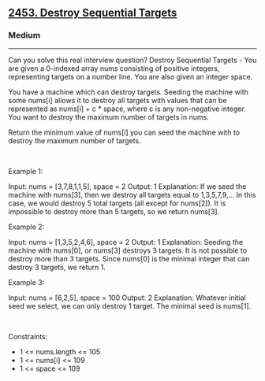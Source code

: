 <h2><a href="https://leetcode.com/problems/destroy-sequential-targets/">2453. Destroy Sequential Targets</a></h2><h3>Medium</h3><hr>Can you solve this real interview question? Destroy Sequential Targets - You are given a 0-indexed array nums consisting of positive integers, representing targets on a number line. You are also given an integer space.

You have a machine which can destroy targets. Seeding the machine with some nums[i] allows it to destroy all targets with values that can be represented as nums[i] + c * space, where c is any non-negative integer. You want to destroy the maximum number of targets in nums.

Return the minimum value of nums[i] you can seed the machine with to destroy the maximum number of targets.

 

Example 1:


Input: nums = [3,7,8,1,1,5], space = 2
Output: 1
Explanation: If we seed the machine with nums[3], then we destroy all targets equal to 1,3,5,7,9,... 
In this case, we would destroy 5 total targets (all except for nums[2]). 
It is impossible to destroy more than 5 targets, so we return nums[3].


Example 2:


Input: nums = [1,3,5,2,4,6], space = 2
Output: 1
Explanation: Seeding the machine with nums[0], or nums[3] destroys 3 targets. 
It is not possible to destroy more than 3 targets.
Since nums[0] is the minimal integer that can destroy 3 targets, we return 1.


Example 3:


Input: nums = [6,2,5], space = 100
Output: 2
Explanation: Whatever initial seed we select, we can only destroy 1 target. The minimal seed is nums[1].


 

Constraints:

 * 1 <= nums.length <= 105
 * 1 <= nums[i] <= 109
 * 1 <= space <= 109